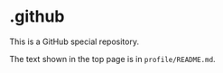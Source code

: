 # .github

This is a GitHub special repository.

The text shown in the top page is in `profile/README.md`.

